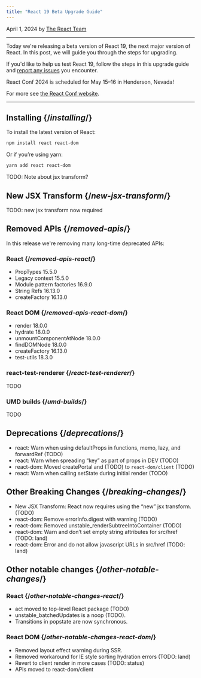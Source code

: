 ```yaml
---
title: "React 19 Beta Upgrade Guide"
---
```


April 1, 2024 by [The React Team](/community/team)

---

<Intro>

Today we're releasing a beta version of React 19, the next major version of React.  In this post, we will guide you through the steps for upgrading.

If you'd like to help us test React 19, follow the steps in this upgrade guide and [report any issues](https://github.com/facebook/react/issues/new/choose) you encounter.

</Intro>

<Note>

React Conf 2024 is scheduled for May 15–16 in Henderson, Nevada!

For more see [the React Conf website](https://conf.react.dev).

</Note>

---
## Installing {/*installing*/}

To install the latest version of React:

```bash
npm install react react-dom
```

Or if you’re using yarn:

```bash
yarn add react react-dom
```

TODO: Note about jsx transform?


## New JSX Transform {/*new-jsx-transform*/}

TODO: new jsx transform now required


## Removed APIs {/*removed-apis*/}

In this release we're removing many long-time deprecated APIs:

### React {/*removed-apis-react*/}
- PropTypes 15.5.0
- Legacy context 15.5.0
- Module pattern factories 16.9.0
- String Refs 16.13.0
- createFactory 16.13.0

### React DOM {/*removed-apis-react-dom*/}
- render 18.0.0  
- hydrate 18.0.0   
- unmountComponentAtNode 18.0.0   
- findDOMNode 18.0.0   
- createFactory 16.13.0  
- test-utils 18.3.0   

### react-test-renderer {/*react-test-renderer*/}

TODO

### UMD builds {/*umd-builds*/}

TODO

## Deprecations {/*deprecations*/}

- react: Warn when using defaultProps in functions, memo, lazy, and forwardRef (TODO)
- react: Warn when spreading “key” as part of props in DEV  (TODO)
- react-dom: Moved createPortal and (TODO) to `react-dom/client` (TODO)
- react: Warn when calling setState during initial render  (TODO)

## Other Breaking Changes {/*breaking-changes*/}

- New JSX Transform: React now requires using the “new” jsx transform.  (TODO)
- react-dom: Remove errorInfo.digest with warning (TODO)
- react-dom: Removed unstable_renderSubtreeIntoContainer (TODO)
- react-dom: Warn and don’t set empty string attributes for src/href (TODO: land)
- react-dom: Error and do not allow javascript URLs in src/href (TODO: land)

## Other notable changes {/*other-notable-changes*/}

### React {/*other-notable-changes-react*/}
- act moved to top-level React package (TODO)
- unstable_batchedUpdates is a noop (TODO).
- Transitions in popstate are now synchronous.

### React DOM {/*other-notable-changes-react-dom*/}
- Removed layout effect warning during SSR.
- Removed workaround for IE style sorting hydration errors (TODO: land)
- Revert to client render in more cases (TODO: status)
- APIs moved to react-dom/client
